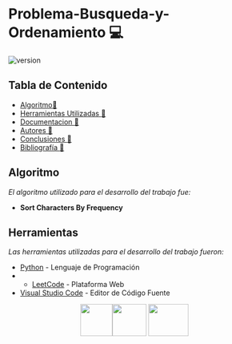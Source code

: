 # Problema-Busqueda-y-Ordenamiento :computer:

![version](https://pandorafms.com/blog/wp-content/uploads/2018/05/que-es-un-algoritmo-featured.png) 

## Tabla de Contenido

* [Algoritmo:memo:](#Algoritmos)
* [Herramientas Utilizadas :memo:](#Herramientas)
* [Documentacion :memo:](#Documentacion)
* [Autores :memo:](#autores)
* [Conclusiones :memo:](#Conclusiones)
* [Bibliografía :memo:](#bibliografía)

## Algoritmo
_El algoritmo utilizado para el desarrollo del trabajo fue:_
* <b> Sort Characters By Frequency </b>

## Herramientas 

_Las herramientas utilizadas para el desarrollo del trabajo fueron:_

* [Python](https://www.python.org) - Lenguaje de Programación
* * [LeetCode](https://leetcode.com) - Plataforma Web
* [Visual Studio Code](https://code.visualstudio.com) - Editor de Código Fuente

<p
   align="center"><img src="https://upload.wikimedia.org/wikipedia/commons/thumb/c/c3/Python-logo-notext.svg/768px-Python-logo-notext.svg.png" width="64" height="64" margin-right: 20px><img src="https://cdn.cdo.mit.edu/wp-content/uploads/sites/67/2021/01/0_zuhXdNAIUoxEem4-.png" width="68" height="64" >
   <img src="https://www.comparasoftware.com/wp-content/uploads/2018/08/logovisualstudiocode.png" width="80" height="64" >
</p>
